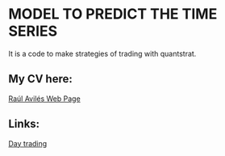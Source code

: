 # MODEL TO PREDICT THE TIME SERIES
It is a code to make strategies of trading with quantstrat.

## My CV here:
 [Raúl Avilés Web Page](https://raulaviles.netlify.app/)

## Links:
[Day trading](https://rpubs.com/ideaviles/day_amzn1)
